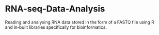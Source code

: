 # RNA-seq-Data-Analysis
Reading and analysing RNA data stored in the form of a FASTQ file using R and in-built libraries specifically for bioinformatics.
